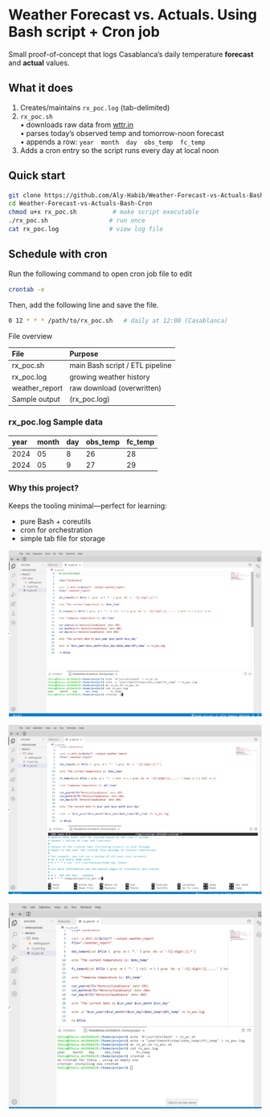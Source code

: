 # Weather Forecast vs. Actuals. Using Bash script + Cron job

Small proof-of-concept that logs Casablanca’s daily
temperature **forecast** and **actual** values.

## What it does
1. Creates/maintains `rx_poc.log` (tab-delimited)
2. `rx_poc.sh`  
   • downloads raw data from [wttr.in](https://wttr.in)  
   • parses today’s observed temp and tomorrow-noon forecast  
   • appends a row: `year  month  day  obs_temp  fc_temp`  
3. Adds a cron entry so the script runs every day at local noon

## Quick start
```bash
git clone https://github.com/Aly-Habib/Weather-Forecast-vs-Actuals-Bash-Cron.git
cd Weather-Forecast-vs-Actuals-Bash-Cron
chmod u+x rx_poc.sh          # make script executable
./rx_poc.sh                 # run once
cat rx_poc.log              # view log file
```

## Schedule with cron
Run the following command to open cron job file to edit
```bash
crontab -e
```
Then, add the following line and save the file.
```bash
0 12 * * * /path/to/rx_poc.sh   # daily at 12:00 (Casablanca)
```

File overview

| File	     | Purpose                               |
|:-----------|:--------------------------------------|
| rx_poc.sh	 | main Bash script / ETL pipeline       |
| rx_poc.log | growing weather history               |
| weather_report |	raw download (overwritten)       | 
| Sample output |(rx_poc.log) |

### rx_poc.log Sample data 

| year | month | day |	obs_temp |	fc_temp |
|:-----|:------|:----|:----------|:---------|
| 2024 | 05 | 8 | 26 |	28 |
| 2024 | 05 | 9 | 27 | 29 |

### Why this project?
Keeps the tooling minimal—perfect for learning:

- pure Bash + coreutils
- cron for orchestration
- simple tab file for storage

<p align="center">
  <img src="sc 1.png">
</p>

<p align="center">
  <img src="sc 2.png">
</p>

<p align="center">
  <img src="sc 3.png">
</p>
